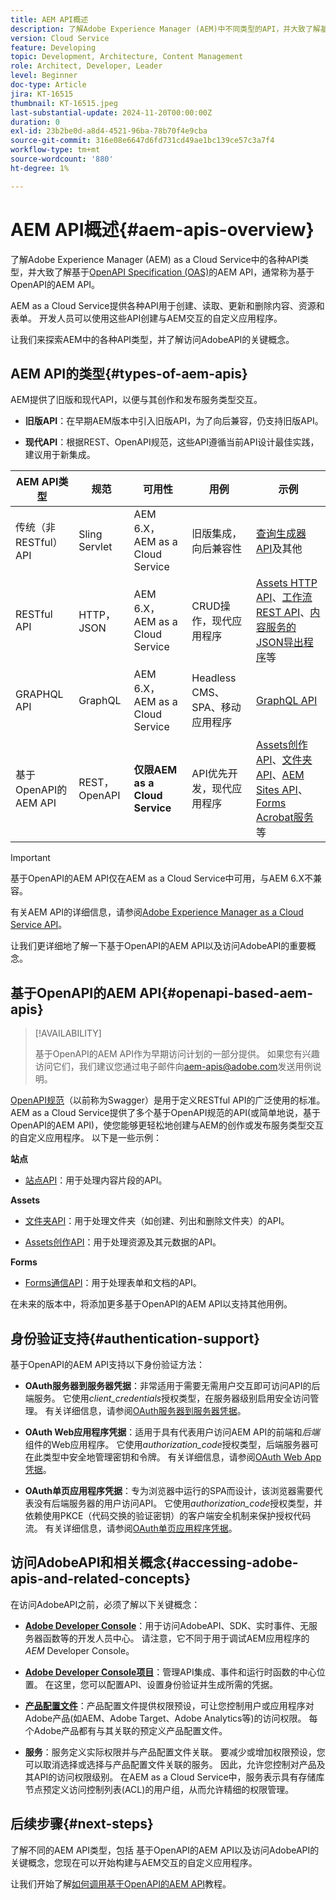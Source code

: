 ```yaml
---
title: AEM API概述
description: 了解Adobe Experience Manager (AEM)中不同类型的API，并大致了解基于OpenAPI规范的API(通常称为基于OpenAPI的AEM API)。
version: Cloud Service
feature: Developing
topic: Development, Architecture, Content Management
role: Architect, Developer, Leader
level: Beginner
doc-type: Article
jira: KT-16515
thumbnail: KT-16515.jpeg
last-substantial-update: 2024-11-20T00:00:00Z
duration: 0
exl-id: 23b2be0d-a8d4-4521-96ba-78b70f4e9cba
source-git-commit: 316e08e6647d6fd731cd49ae1bc139ce57c3a7f4
workflow-type: tm+mt
source-wordcount: '880'
ht-degree: 1%

---
```


# AEM API概述{#aem-apis-overview}

了解Adobe Experience Manager (AEM) as a Cloud Service中的各种API类型，并大致了解基于[OpenAPI Specification (OAS)](https://swagger.io/specification/)的AEM API，通常称为基于OpenAPI的AEM API。

AEM as a Cloud Service提供各种API用于创建、读取、更新和删除内容、资源和表单。 开发人员可以使用这些API创建与AEM交互的自定义应用程序。

让我们来探索AEM中的各种API类型，并了解访问AdobeAPI的关键概念。

## AEM API的类型{#types-of-aem-apis}

AEM提供了旧版和现代API，以便与其创作和发布服务类型交互。

- **旧版API**：在早期AEM版本中引入旧版API，为了向后兼容，仍支持旧版API。

- **现代API**：根据REST、OpenAPI规范，这些API遵循当前API设计最佳实践，建议用于新集成。


| AEM API类型 | 规范 | 可用性 | 用例 | 示例 |
| --- | --- | --- | --- | --- |
| 传统（非RESTful） API | Sling Servlet | AEM 6.X， AEM as a Cloud Service | 旧版集成，向后兼容性 | [查询生成器API](https://experienceleague.adobe.com/en/docs/experience-manager-cloud-service/content/implementing/developing/full-stack/search/query-builder-api)及其他 |
| RESTful API | HTTP， JSON | AEM 6.X， AEM as a Cloud Service | CRUD操作，现代应用程序 | [Assets HTTP API](https://experienceleague.adobe.com/zh-hans/docs/experience-manager-cloud-service/content/assets/admin/mac-api-assets)、[工作流REST API](https://experienceleague.adobe.com/en/docs/experience-manager-65/content/implementing/developing/extending-aem/extending-workflows/workflows-program-interaction#using-the-workflow-rest-api)、[内容服务的JSON导出程序](https://experienceleague.adobe.com/en/docs/experience-manager-cloud-service/content/implementing/developing/full-stack/components-templates/json-exporter)等 |
| GRAPHQL API | GraphQL | AEM 6.X， AEM as a Cloud Service | Headless CMS、SPA、移动应用程序 | [GraphQL API](https://experienceleague.adobe.com/en/docs/experience-manager-cloud-service/content/headless/graphql-api/content-fragments) |
| 基于OpenAPI的AEM API | REST， OpenAPI | **仅限AEM as a Cloud Service** | API优先开发，现代应用程序 | [Assets创作API](https://developer.adobe.com/experience-cloud/experience-manager-apis/api/experimental/assets/author/)、[文件夹API](https://developer.adobe.com/experience-cloud/experience-manager-apis/api/experimental/folders/)、[AEM Sites API](https://developer.adobe.com/experience-cloud/experience-manager-apis/api/experimental/sites/delivery/)、[Forms Acrobat服务](https://developer.adobe.com/experience-cloud/experience-manager-apis/api/experimental/document/)等 |

>[!IMPORTANT]
>
>基于OpenAPI的AEM API仅在AEM as a Cloud Service中可用，与AEM 6.X不兼容。

有关AEM API的详细信息，请参阅[Adobe Experience Manager as a Cloud Service API](https://developer.adobe.com/experience-cloud/experience-manager-apis/)。

让我们更详细地了解一下基于OpenAPI的AEM API以及访问AdobeAPI的重要概念。

## 基于OpenAPI的AEM API{#openapi-based-aem-apis}

>[!AVAILABILITY]
>
>基于OpenAPI的AEM API作为早期访问计划的一部分提供。 如果您有兴趣访问它们，我们建议您通过电子邮件向[aem-apis@adobe.com](mailto:aem-apis@adobe.com)发送用例说明。

[OpenAPI规范](https://swagger.io/specification/)（以前称为Swagger）是用于定义RESTful API的广泛使用的标准。 AEM as a Cloud Service提供了多个基于OpenAPI规范的API(或简单地说，基于OpenAPI的AEM API)，使您能够更轻松地创建与AEM的创作或发布服务类型交互的自定义应用程序。 以下是一些示例：

**站点**

- [站点API](https://developer.adobe.com/experience-cloud/experience-manager-apis/api/experimental/sites/delivery/)：用于处理内容片段的API。

**Assets**

- [文件夹API](https://developer.adobe.com/experience-cloud/experience-manager-apis/api/experimental/folders/)：用于处理文件夹（如创建、列出和删除文件夹）的API。

- [Assets创作API](https://developer.adobe.com/experience-cloud/experience-manager-apis/api/experimental/assets/author/)：用于处理资源及其元数据的API。

**Forms**

- [Forms通信API](https://developer.adobe.com/experience-cloud/experience-manager-apis/api/experimental/document/)：用于处理表单和文档的API。

在未来的版本中，将添加更多基于OpenAPI的AEM API以支持其他用例。

## 身份验证支持{#authentication-support}

基于OpenAPI的AEM API支持以下身份验证方法：

- **OAuth服务器到服务器凭据**：非常适用于需要无需用户交互即可访问API的后端服务。 它使用&#x200B;_client_credentials_&#x200B;授权类型，在服务器级别启用安全访问管理。 有关详细信息，请参阅[OAuth服务器到服务器凭据](https://developer.adobe.com/developer-console/docs/guides/authentication/ServerToServerAuthentication/#oauth-server-to-server-credential)。

- **OAuth Web应用程序凭据**：适用于具有代表用户访问AEM API的前端和&#x200B;_后端_&#x200B;组件的Web应用程序。 它使用&#x200B;_authorization_code_&#x200B;授权类型，后端服务器可在此类型中安全地管理密钥和令牌。 有关详细信息，请参阅[OAuth Web App凭据](https://developer.adobe.com/developer-console/docs/guides/authentication/UserAuthentication/implementation/#oauth-web-app-credential)。

- **OAuth单页应用程序凭据**：专为浏览器中运行的SPA而设计，该浏览器需要代表没有后端服务器的用户访问API。 它使用&#x200B;_authorization_code_&#x200B;授权类型，并依赖使用PKCE（代码交换的验证密钥）的客户端安全机制来保护授权代码流。 有关详细信息，请参阅[OAuth单页应用程序凭据](https://developer.adobe.com/developer-console/docs/guides/authentication/UserAuthentication/implementation/#oauth-single-page-app-credential)。

## 访问AdobeAPI和相关概念{#accessing-adobe-apis-and-related-concepts}

在访问AdobeAPI之前，必须了解以下关键概念：

- **[Adobe Developer Console](https://developer.adobe.com/)**：用于访问AdobeAPI、SDK、实时事件、无服务器函数等的开发人员中心。 请注意，它不同于用于调试AEM应用程序的&#x200B;_AEM_ Developer Console。

- **[Adobe Developer Console项目](https://developer.adobe.com/developer-console/docs/guides/projects/)**：管理API集成、事件和运行时函数的中心位置。 在这里，您可以配置API、设置身份验证并生成所需的凭据。

- **[产品配置文件](https://helpx.adobe.com/cn/enterprise/using/manage-product-profiles.html)**：产品配置文件提供权限预设，可让您控制用户或应用程序对Adobe产品(如AEM、Adobe Target、Adobe Analytics等)的访问权限。 每个Adobe产品都有与其关联的预定义产品配置文件。

- **服务**：服务定义实际权限并与产品配置文件关联。 要减少或增加权限预设，您可以取消选择或选择与产品配置文件关联的服务。 因此，允许您控制对产品及其API的访问权限级别。 在AEM as a Cloud Service中，服务表示具有存储库节点预定义访问控制列表(ACL)的用户组，从而允许精细的权限管理。

## 后续步骤{#next-steps}

了解不同的AEM API类型，包括
基于OpenAPI的AEM API以及访问AdobeAPI的关键概念，您现在可以开始构建与AEM交互的自定义应用程序。

让我们开始了解[如何调用基于OpenAPI的AEM API](invoke-openapi-based-aem-apis.md)教程。
